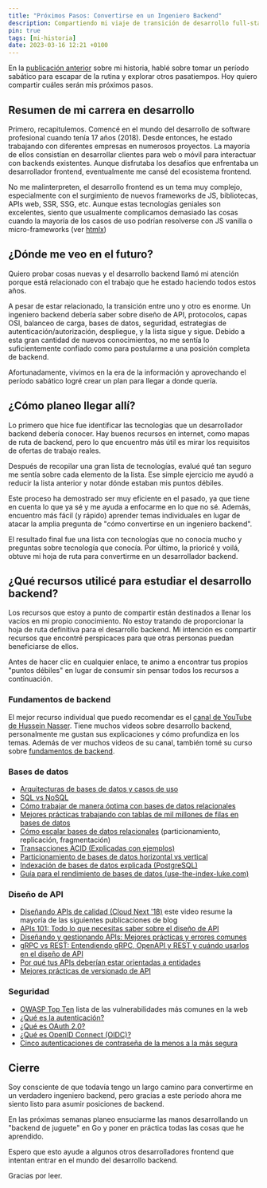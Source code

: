 ```yaml
---
title: "Próximos Pasos: Convertirse en un Ingeniero Backend"
description: Compartiendo mi viaje de transición de desarrollo full-stack a backend.
pin: true
tags: [mi-historia]
date: 2023-03-16 12:21 +0100
---
```


En la [publicación anterior](https://monkeyandres.com/post/my-story-part-2/) sobre mi historia, hablé sobre tomar un período sabático para escapar de la rutina y explorar otros pasatiempos. Hoy quiero compartir cuáles serán mis próximos pasos.

## Resumen de mi carrera en desarrollo

Primero, recapitulemos. Comencé en el mundo del desarrollo de software profesional cuando tenía 17 años (2018). Desde entonces, he estado trabajando con diferentes empresas en numerosos proyectos. La mayoría de ellos consistían en desarrollar clientes para web o móvil para interactuar con backends existentes. Aunque disfrutaba los desafíos que enfrentaba un desarrollador frontend, eventualmente me cansé del ecosistema frontend.

No me malinterpreten, el desarrollo frontend es un tema muy complejo, especialmente con el surgimiento de nuevos frameworks de JS, bibliotecas, APIs web, SSR, SSG, etc. Aunque estas tecnologías geniales son excelentes, siento que usualmente complicamos demasiado las cosas cuando la mayoría de los casos de uso podrían resolverse con JS vanilla o micro-frameworks (ver [htmlx](https://github.com/bigskysoftware/htmx))

## ¿Dónde me veo en el futuro?

Quiero probar cosas nuevas y el desarrollo backend llamó mi atención porque está relacionado con el trabajo que he estado haciendo todos estos años.

A pesar de estar relacionado, la transición entre uno y otro es enorme. Un ingeniero backend debería saber sobre diseño de API, protocolos, capas OSI, balanceo de carga, bases de datos, seguridad, estrategias de autenticación/autorización, despliegue, y la lista sigue y sigue. Debido a esta gran cantidad de nuevos conocimientos, no me sentía lo suficientemente confiado como para postularme a una posición completa de backend.

Afortunadamente, vivimos en la era de la información y aprovechando el período sabático logré crear un plan para llegar a donde quería.

## ¿Cómo planeo llegar allí?

Lo primero que hice fue identificar las tecnologías que un desarrollador backend debería conocer. Hay buenos recursos en internet, como mapas de ruta de backend, pero lo que encuentro más útil es mirar los requisitos de ofertas de trabajo reales.

Después de recopilar una gran lista de tecnologías, evalué qué tan seguro me sentía sobre cada elemento de la lista. Ese simple ejercicio me ayudó a reducir la lista anterior y notar dónde estaban mis puntos débiles.

Este proceso ha demostrado ser muy eficiente en el pasado, ya que tiene en cuenta lo que ya sé y me ayuda a enfocarme en lo que no sé. Además, encuentro más fácil (y rápido) aprender temas individuales en lugar de atacar la amplia pregunta de "cómo convertirse en un ingeniero backend".

El resultado final fue una lista con tecnologías que no conocía mucho y preguntas sobre tecnología que conocía. Por último, la prioricé y voilá, obtuve mi hoja de ruta para convertirme en un desarrollador backend.

## ¿Qué recursos utilicé para estudiar el desarrollo backend?

Los recursos que estoy a punto de compartir están destinados a llenar los vacíos en mi propio conocimiento. No estoy tratando de proporcionar la hoja de ruta definitiva para el desarrollo backend. Mi intención es compartir recursos que encontré perspicaces para que otras personas puedan beneficiarse de ellos.

Antes de hacer clic en cualquier enlace, te animo a encontrar tus propios "puntos débiles" en lugar de consumir sin pensar todos los recursos a continuación.

### Fundamentos de backend

El mejor recurso individual que puedo recomendar es el [canal de YouTube de Hussein Nasser](https://www.youtube.com/@hnasr). Tiene muchos videos sobre desarrollo backend, personalmente me gustan sus explicaciones y cómo profundiza en los temas. Además de ver muchos videos de su canal, también tomé su curso sobre [fundamentos de backend](https://backend.husseinnasser.com).

### Bases de datos

- [Arquitecturas de bases de datos y casos de uso](https://dev.to/harperdb/database-architectures-use-cases-explained-5711)
- [SQL vs NoSQL](https://nodeflair.com/blog/sql-vs-nosql-databases-system-design-interview)
- [Cómo trabajar de manera óptima con bases de datos relacionales](https://www.freecodecamp.org/news/how-to-work-optimally-with-relational-databases-627073f82d56/)
- [Mejores prácticas trabajando con tablas de mil millones de filas en bases de datos](https://www.youtube.com/watch?v=wj7KEMEkMUE)
- [Cómo escalar bases de datos relacionales](https://www.youtube.com/watch?v=iHNovZUZM3A) (particionamiento, replicación, fragmentación)
- [Transacciones ACID (Explicadas con ejemplos)](https://www.youtube.com/watch?v=pomxJOFVcQs)
- [Particionamiento de bases de datos horizontal vs vertical](https://www.youtube.com/watch?v=QA25cMWp9Tk)
- [Indexación de bases de datos explicada (PostgreSQL)](https://www.youtube.com/watch?v=-qNSXK7s7_w)
- [Guía para el rendimiento de bases de datos (use-the-index-luke.com)](https://use-the-index-luke.com/)

### Diseño de API

- [Diseñando APIs de calidad (Cloud Next '18)](https://youtu.be/P0a7PwRNLVU) este video resume la mayoría de las siguientes publicaciones de blog
- [APIs 101: Todo lo que necesitas saber sobre el diseño de API](https://cloud.google.com/blog/products/api-management/google-cloud-api-design-tips)
- [Diseñando y gestionando APIs: Mejores prácticas y errores comunes](https://cloud.google.com/blog/products/api-management/api-design-best-practices-common-pitfalls)
- [gRPC vs REST: Entendiendo gRPC, OpenAPI y REST y cuándo usarlos en el diseño de API](https://cloud.google.com/blog/products/api-management/understanding-grpc-openapi-and-rest-and-when-to-use-them)
- [Por qué tus APIs deberían estar orientadas a entidades](https://cloud.google.com/blog/products/api-management/why-your-web-apis-should-be-entity-oriented)
- [Mejores prácticas de versionado de API](https://cloud.google.com/blog/products/api-management/common-misconceptions-about-api-versioning)

### Seguridad

- [OWASP Top Ten](https://owasp.org/www-project-top-ten/) lista de las vulnerabilidades más comunes en la web
- [¿Qué es la autenticación?](https://auth0.com/intro-to-iam/what-is-authentication)
- [¿Qué es OAuth 2.0?](https://auth0.com/intro-to-iam/what-is-oauth-2)
- [¿Qué es OpenID Connect (OIDC)?](https://auth0.com/intro-to-iam/what-is-openid-connect-oidc)
- [Cinco autenticaciones de contraseña de la menos a la más segura](https://www.youtube.com/watch?v=_t8EPImx9LI)

## Cierre

Soy consciente de que todavía tengo un largo camino para convertirme en un verdadero ingeniero backend, pero gracias a este período ahora me siento listo para asumir posiciones de backend.

En las próximas semanas planeo ensuciarme las manos desarrollando un "backend de juguete" en Go y poner en práctica todas las cosas que he aprendido.

Espero que esto ayude a algunos otros desarrolladores frontend que intentan entrar en el mundo del desarrollo backend.

Gracias por leer.